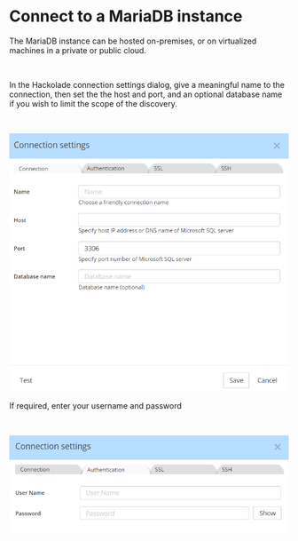 # Connect to a MariaDB instance

The MariaDB instance can be hosted on-premises, or on virtualized machines in a private or public cloud. &nbsp;

&nbsp;

In the Hackolade connection settings dialog, give a meaningful name to the connection, then set the the host and port, and an optional database name if you wish to limit the scope of the discovery.

&nbsp;

![MariaDB connection settings](<lib/MariaDB%20connection%20settings.png>)

If required, enter your username and password

&nbsp;

![Image](<lib/MariaDB%20connection%20settings%20auth.png>)

&nbsp;

